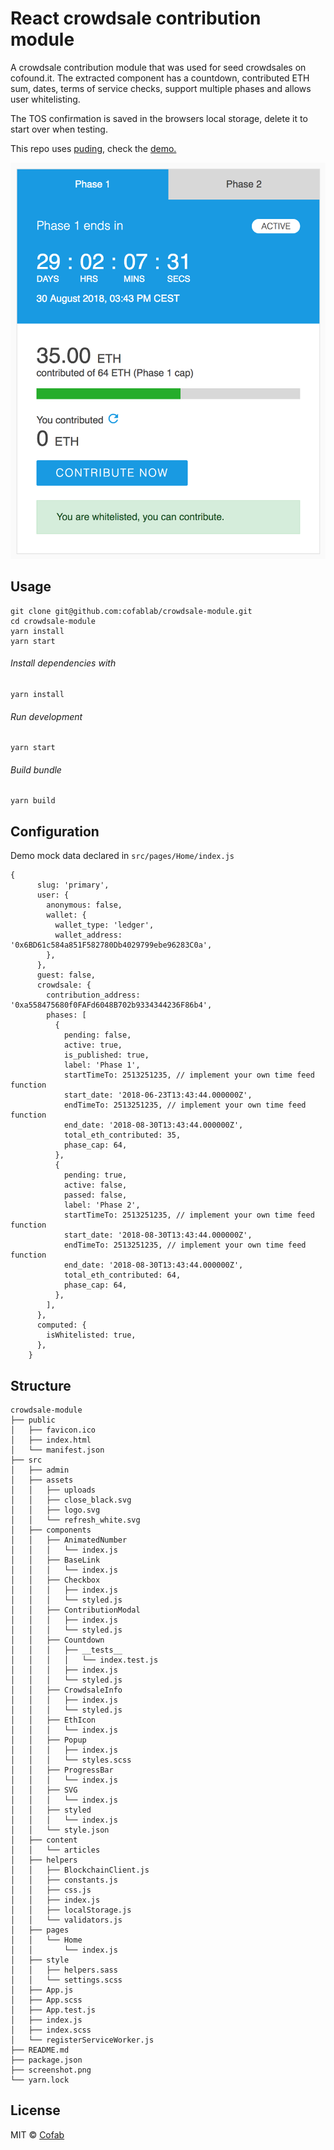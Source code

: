 # React crowdsale contribution module

A crowdsale contribution module that was used for seed crowdsales on cofound.it. The extracted component has a countdown, contributed ETH sum, dates, terms of service checks, support multiple phases and allows user whitelisting.

The TOS confirmation is saved in the browsers local storage, delete it to start over when testing.

This repo uses [puding](https://github.com/cofablab/puding), check the [demo.](http://crowdsale-demo.s3-website-eu-west-1.amazonaws.com/)

![Screenshot](./screenshot.png)

## Usage

```
git clone git@github.com:cofablab/crowdsale-module.git
cd crowdsale-module
yarn install
yarn start
```

###### Install dependencies with

```
yarn install
```

###### Run development

```
yarn start
```

###### Build bundle

```
yarn build
```

## Configuration

Demo mock data declared in `src/pages/Home/index.js`

```
{
      slug: 'primary',
      user: {
        anonymous: false,
        wallet: {
          wallet_type: 'ledger',
          wallet_address: '0x6BD61c584a851F582780Db4029799ebe96283C0a',
        },
      },
      guest: false,
      crowdsale: {
        contribution_address: '0xa558475680f0FAFd6048B702b9334344236F86b4',
        phases: [
          {
            pending: false,
            active: true,
            is_published: true,
            label: 'Phase 1',
            startTimeTo: 2513251235, // implement your own time feed function
            start_date: '2018-06-23T13:43:44.000000Z',
            endTimeTo: 2513251235, // implement your own time feed function
            end_date: '2018-08-30T13:43:44.000000Z',
            total_eth_contributed: 35,
            phase_cap: 64,
          },
          {
            pending: true,
            active: false,
            passed: false,
            label: 'Phase 2',
            startTimeTo: 2513251235, // implement your own time feed function
            start_date: '2018-08-30T13:43:44.000000Z',
            endTimeTo: 2513251235, // implement your own time feed function
            end_date: '2018-08-30T13:43:44.000000Z',
            total_eth_contributed: 64,
            phase_cap: 64,
          },
        ],
      },
      computed: {
        isWhitelisted: true,
      },
    }
```

## Structure

```
crowdsale-module
├── public
│   ├── favicon.ico
│   ├── index.html
│   └── manifest.json
├── src
│   ├── admin
│   ├── assets
│   │   ├── uploads
│   │   ├── close_black.svg
│   │   ├── logo.svg
│   │   └── refresh_white.svg
│   ├── components
│   │   ├── AnimatedNumber
│   │   │   └── index.js
│   │   ├── BaseLink
│   │   │   └── index.js
│   │   ├── Checkbox
│   │   │   ├── index.js
│   │   │   └── styled.js
│   │   ├── ContributionModal
│   │   │   ├── index.js
│   │   │   └── styled.js
│   │   ├── Countdown
│   │   │   ├── __tests__
│   │   │   │   └── index.test.js
│   │   │   ├── index.js
│   │   │   └── styled.js
│   │   ├── CrowdsaleInfo
│   │   │   ├── index.js
│   │   │   └── styled.js
│   │   ├── EthIcon
│   │   │   └── index.js
│   │   ├── Popup
│   │   │   ├── index.js
│   │   │   └── styles.scss
│   │   ├── ProgressBar
│   │   │   └── index.js
│   │   ├── SVG
│   │   │   └── index.js
│   │   ├── styled
│   │   │   └── index.js
│   │   └── style.json
│   ├── content
│   │   └── articles
│   ├── helpers
│   │   ├── BlockchainClient.js
│   │   ├── constants.js
│   │   ├── css.js
│   │   ├── index.js
│   │   ├── localStorage.js
│   │   └── validators.js
│   ├── pages
│   │   └── Home
│   │       └── index.js
│   ├── style
│   │   ├── helpers.sass
│   │   └── settings.scss
│   ├── App.js
│   ├── App.scss
│   ├── App.test.js
│   ├── index.js
│   ├── index.scss
│   └── registerServiceWorker.js
├── README.md
├── package.json
├── screenshot.png
└── yarn.lock
```

## License

MIT © [Cofab](https://github.com/cofablab)
